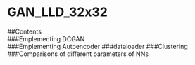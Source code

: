 # GAN_LLD_32x32
##Contents \
###Emplementing DCGAN \
###Emplementing Autoencoder
###dataloader 
###Clustering 
###Comparisons of different parameters of NNs
